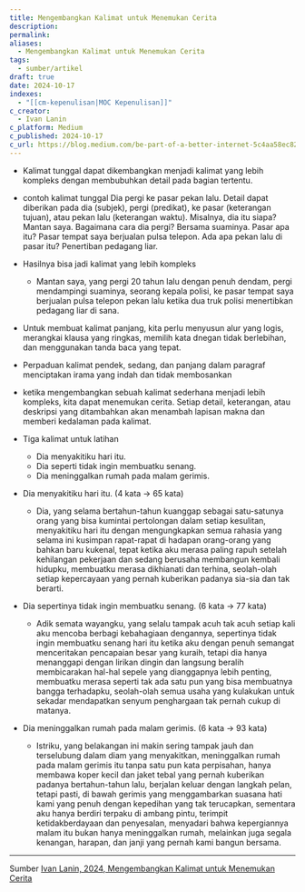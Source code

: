 ```yaml
---
title: Mengembangkan Kalimat untuk Menemukan Cerita
description: 
permalink: 
aliases:
  - Mengembangkan Kalimat untuk Menemukan Cerita
tags:
  - sumber/artikel
draft: true
date: 2024-10-17
indexes:
  - "[[cm-kepenulisan|MOC Kepenulisan]]"
c_creator:
  - Ivan Lanin
c_platform: Medium
c_published: 2024-10-17
c_url: https://blog.medium.com/be-part-of-a-better-internet-5c4aa58ec826
---
```

- Kalimat tunggal dapat dikembangkan menjadi kalimat yang lebih kompleks dengan membubuhkan detail pada bagian tertentu.
- contoh kalimat tunggal Dia pergi ke pasar pekan lalu. Detail dapat diberikan pada dia (subjek), pergi (predikat), ke pasar (keterangan tujuan), atau pekan lalu (keterangan waktu). Misalnya, dia itu siapa? Mantan saya. Bagaimana cara dia pergi? Bersama suaminya. Pasar apa itu? Pasar tempat saya berjualan pulsa telepon. Ada apa pekan lalu di pasar itu? Penertiban pedagang liar.
- Hasilnya bisa jadi kalimat yang lebih kompleks 
	- Mantan saya, yang pergi 20 tahun lalu dengan penuh dendam, pergi mendampingi suaminya, seorang kepala polisi, ke pasar tempat saya berjualan pulsa telepon pekan lalu ketika dua truk polisi menertibkan pedagang liar di sana.
- Untuk membuat kalimat panjang, kita perlu menyusun alur yang logis, merangkai klausa yang ringkas, memilih kata dnegan tidak berlebihan, dan menggunakan tanda baca yang tepat.
- Perpaduan kalimat pendek, sedang, dan panjang dalam paragraf menciptakan irama yang indah dan tidak membosankan 
- ketika mengembangkan sebuah kalimat sederhana menjadi lebih kompleks, kita dapat menemukan cerita. Setiap detail, keterangan, atau deskripsi yang ditambahkan akan menambah lapisan makna dan memberi kedalaman pada kalimat.
- Tiga kalimat untuk latihan
	- Dia menyakitiku hari itu.
	- Dia seperti tidak ingin membuatku senang.
	- Dia meninggalkan rumah pada malam gerimis.

- Dia menyakitiku hari itu. (4 kata → 65 kata)
	- Dia, yang selama bertahun-tahun kuanggap sebagai satu-satunya orang yang bisa kumintai pertolongan dalam setiap kesulitan, menyakitiku hari itu dengan mengungkapkan semua rahasia yang selama ini kusimpan rapat-rapat di hadapan orang-orang yang bahkan baru kukenal, tepat ketika aku merasa paling rapuh setelah kehilangan pekerjaan dan sedang berusaha membangun kembali hidupku, membuatku merasa dikhianati dan terhina, seolah-olah setiap kepercayaan yang pernah kuberikan padanya sia-sia dan tak berarti.
- Dia sepertinya tidak ingin membuatku senang. (6 kata → 77 kata)
	- Adik semata wayangku, yang selalu tampak acuh tak acuh setiap kali aku mencoba berbagi kebahagiaan dengannya, sepertinya tidak ingin membuatku senang hari itu ketika aku dengan penuh semangat menceritakan pencapaian besar yang kuraih, tetapi dia hanya menanggapi dengan lirikan dingin dan langsung beralih membicarakan hal-hal sepele yang dianggapnya lebih penting, membuatku merasa seperti tak ada satu pun yang bisa membuatnya bangga terhadapku, seolah-olah semua usaha yang kulakukan untuk sekadar mendapatkan senyum penghargaan tak pernah cukup di matanya.
- Dia meninggalkan rumah pada malam gerimis. (6 kata → 93 kata)
	- Istriku, yang belakangan ini makin sering tampak jauh dan terselubung dalam diam yang menyakitkan, meninggalkan rumah pada malam gerimis itu tanpa satu pun kata perpisahan, hanya membawa koper kecil dan jaket tebal yang pernah kuberikan padanya bertahun-tahun lalu, berjalan keluar dengan langkah pelan, tetapi pasti, di bawah gerimis yang menggambarkan suasana hati kami yang penuh dengan kepedihan yang tak terucapkan, sementara aku hanya berdiri terpaku di ambang pintu, terimpit ketidakberdayaan dan penyesalan, menyadari bahwa kepergiannya malam itu bukan hanya meninggalkan rumah, melainkan juga segala kenangan, harapan, dan janji yang pernah kami bangun bersama.



---
Sumber [Ivan Lanin, 2024, Mengembangkan Kalimat untuk Menemukan Cerita](https://blog.medium.com/be-part-of-a-better-internet-5c4aa58ec826)